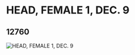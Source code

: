 # HEAD, FEMALE 1, DEC. 9
## 12760
![HEAD, FEMALE 1, DEC. 9](https://lc-www-live-s.legocdn.com/media/bricks/5/2/6021476.jpg)